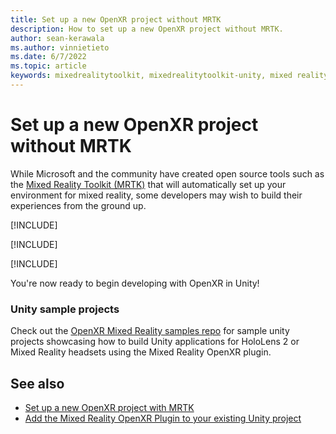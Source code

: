 ```yaml
---
title: Set up a new OpenXR project without MRTK
description: How to set up a new OpenXR project without MRTK.
author: sean-kerawala
ms.author: vinnietieto
ms.date: 6/7/2022
ms.topic: article
keywords: mixedrealitytoolkit, mixedrealitytoolkit-unity, mixed reality headset, windows mixed reality headset, virtual reality headset, unity, MRTK, unity
---
```


# Set up a new OpenXR project without MRTK

While Microsoft and the community have created open source tools such as the [Mixed Reality Toolkit (MRTK)](/windows/mixed-reality/mrtk-unity) that will automatically set up your environment for mixed reality, some developers may wish to build their experiences from the ground up.

[!INCLUDE[](includes/xr/openxr-alternative-and-create-new-project.md)]

[!INCLUDE[](includes/xr/use-mrft-install-mr-openxr.md)]

[!INCLUDE[](includes/xr/config-openxr-settings.md)]

You're now ready to begin developing with OpenXR in Unity!

### Unity sample projects

Check out the [OpenXR Mixed Reality samples repo](https://github.com/microsoft/OpenXR-Unity-MixedReality-Samples) for sample unity projects showcasing how to build Unity applications for HoloLens 2 or Mixed Reality headsets using the Mixed Reality OpenXR plugin.

## See also

- [Set up a new OpenXR project with MRTK](new-openxr-project-with-mrtk.md)
- [Add the Mixed Reality OpenXR Plugin to your existing Unity project](mixed-reality-openxr-plugin.md)
